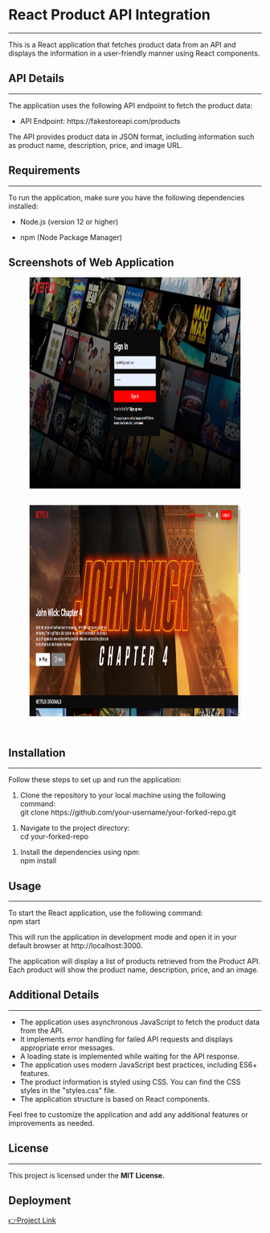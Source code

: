 <h1>React Product API Integration</h1>
<hr><p>This is a React application that fetches product data from an API and displays the information in a user-friendly manner using React components.</p>
<h2>API Details</h2>
<hr>
<p>The application uses the following API endpoint to fetch the product data:</p>
<ul>
<li>API Endpoint: https://fakestoreapi.com/products </li>
</ul>
<p>The API provides product data in JSON format, including information such as product name, description, price, and image URL.</p>
<h2>Requirements</h2>
<hr>
<p>To run the application, make sure you have the following dependencies installed:</p>
<ul>
<li>Node.js (version 12 or higher)</li>
</ul><ul>
<li>npm (Node Package Manager)</li>
</ul>

<h2>Screenshots of Web Application</h2>
<div align ="center" style="display:block;"><img src="https://github.com/ayushi-2208/NetflixClone/blob/master/Screenshots/Screenshot%20(129).png" alt="" style="height: 420px; width: 420px; margin-bottom: 30px "><img src="https://github.com/ayushi-2208/NetflixClone/blob/master/Screenshots/Screenshot%20(130).png" alt="" align="center"  style="height: 420px; width: 420px; margin-bottom: 30px ">  </div>

<h2>Installation</h2>
<hr>
Follow these steps to set up and run the application:
<ol>
<li>
Clone the repository to your local machine using the following command:<br/>
git clone https://github.com/your-username/your-forked-repo.git
</li></ol>
<ol>
<li>
Navigate to the project directory:<br/>
cd your-forked-repo

</li>
</ol>
<ol>
<li>
Install the dependencies using npm:<br/>
npm install
</li>
</ol>

<h2>Usage</h2>
<hr><p>To start the React application, use the following command:<br/>npm start
</p>
<p>This will run the application in development mode and open it in your default browser at http://localhost:3000.<br/>

The application will display a list of products retrieved from the Product API. Each product will show the product name, description, price, and an image.</p>

<h2>Additional Details</h2>
<hr>
<ul>
<li>
The application uses asynchronous JavaScript to fetch the product data from the API.
</li>

<li>
It implements error handling for failed API requests and displays appropriate error messages.
</li>

<li>
A loading state is implemented while waiting for the API response.
</li>

<li>
The application uses modern JavaScript best practices, including ES6+ features.
</li>

<li>
The product information is styled using CSS. You can find the CSS styles in the "styles.css" file.
</li>

<li>
The application structure is based on React components.
</li>
</ul>
<p>Feel free to customize the application and add any additional features or improvements as needed.</p>

<h2>License</h2>
<hr>
<p>This project is licensed under the <b>MIT License.</b></p>

<h2>Deployment</h2>
<a href="https://64885d7ffff0d30f9801eb01--dancing-klepon-30f71c.netlify.app/">👉Project Link</a>